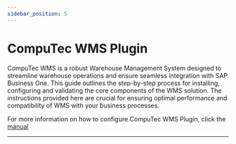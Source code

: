 ```yaml
---
sidebar_position: 5
---
```


# CompuTec WMS Plugin

CompuTec WMS is a robust Warehouse Management System designed to streamline warehouse operations and ensure seamless integration with SAP Business One. This guide outlines the step-by-step process for installing, configuring and validating the core components of the WMS solution. The instructions provided here are crucial for ensuring optimal performance and compatibility of WMS with your business processes.

For more information on how to configure CompuTec WMS Plugin, click the [manual](docs/wms/administrator-guide/installation/overview/)

---
